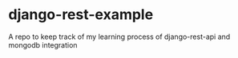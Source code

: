 # django-rest-example
A repo to keep track of my learning process of django-rest-api and mongodb integration
